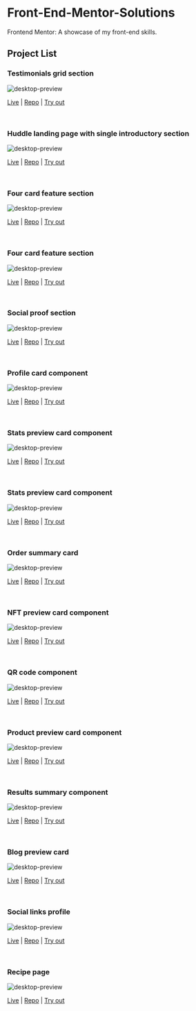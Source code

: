 # Front-End-Mentor-Solutions

Frontend Mentor: A showcase of my front-end skills.

## Project List

### Testimonials grid section

![desktop-preview](16-testimonials-grid-section-main/design/desktop-preview.jpg)

[Live](https://rhafaelc.github.io/Front-End-Mentor-Solutions/16-testimonials-grid-section-main) | [Repo](16-testimonials-grid-section-main/) | [Try out](https://www.frontendmentor.io/challenges/testimonials-grid-section-Nnw6J7Un7)

<br>

### Huddle landing page with single introductory section

![desktop-preview](15-huddle-landing-page-with-single-introductory-section-master/design/desktop-preview.jpg)

[Live](https://rhafaelc.github.io/Front-End-Mentor-Solutions/15-huddle-landing-page-with-single-introductory-section-master) | [Repo](15-huddle-landing-page-with-single-introductory-section-master/) | [Try out](https://www.frontendmentor.io/challenges/huddle-landing-page-with-a-single-introductory-section-B_2Wvxgi0)

<br>

### Four card feature section

![desktop-preview](14-single-price-grid-component-master/design/desktop-preview.jpg)

[Live](https://rhafaelc.github.io/Front-End-Mentor-Solutions/14-single-price-grid-component-master) | [Repo](14-single-price-grid-component-master/) | [Try out](https://www.frontendmentor.io/challenges/single-price-grid-component-5ce41129d0ff452fec5abbbc)

<br>

### Four card feature section

![desktop-preview](13-four-card-feature-section-master/design/desktop-preview.jpg)

[Live](https://rhafaelc.github.io/Front-End-Mentor-Solutions/13-four-card-feature-section-master) | [Repo](13-four-card-feature-section-master/) | [Try out](https://www.frontendmentor.io/challenges/four-card-feature-section-weK1eFYK)

<br>

### Social proof section

![desktop-preview](12-social-proof-section-master/design/desktop-preview.jpg)

[Live](https://rhafaelc.github.io/Front-End-Mentor-Solutions/12-social-proof-section-master) | [Repo](12-social-proof-section-master/) | [Try out](https://www.frontendmentor.io/challenges/profile-card-component-cfArpWshJ)

<br>

### Profile card component

![desktop-preview](11-profile-card-component-main/design/desktop-preview.jpg)

[Live](https://rhafaelc.github.io/Front-End-Mentor-Solutions/11-profile-card-component-main) | [Repo](11-profile-card-component-main/) | [Try out](https://www.frontendmentor.io/challenges/profile-card-component-cfArpWshJ)

<br>

### Stats preview card component

![desktop-preview](10-3-column-preview-card-component-main/design/desktop-preview.jpg)

[Live](https://rhafaelc.github.io/Front-End-Mentor-Solutions/10-3-column-preview-card-component-main) | [Repo](10-3-column-preview-card-component-main/) | [Try out](https://www.frontendmentor.io/challenges/3column-preview-card-component-pH92eAR2-)

<br>

### Stats preview card component

![desktop-preview](09-stats-preview-card-component-main/design/desktop-preview.jpg)

[Live](https://rhafaelc.github.io/Front-End-Mentor-Solutions/09-stats-preview-card-component-main) | [Repo](09-stats-preview-card-component-main/) | [Try out](https://www.frontendmentor.io/challenges/stats-preview-card-component-8JqbgoU62)

<br>

### Order summary card

![desktop-preview](08-order-summary-component-main/design/desktop-preview.jpg)

[Live](https://rhafaelc.github.io/Front-End-Mentor-Solutions/08-order-summary-component-main) | [Repo](08-order-summary-component-main/) | [Try out](https://www.frontendmentor.io/challenges/order-summary-component-QlPmajDUj)

<br>

### NFT preview card component

![desktop-preview](07-nft-preview-card-component-main/design/desktop-preview.jpg)

[Live](https://rhafaelc.github.io/Front-End-Mentor-Solutions/07-nft-preview-card-component-main) | [Repo](07-nft-preview-card-component-main/) | [Try out](https://www.frontendmentor.io/challenges/nft-preview-card-component-SbdUL_w0U)

<br>

### QR code component

![desktop-preview](06-qr-code-component-main/design/desktop-preview.jpg)

[Live](https://rhafaelc.github.io/Front-End-Mentor-Solutions/06-qr-code-component-main) | [Repo](06-qr-code-component-main/) | [Try out](https://www.frontendmentor.io/challenges/qr-code-component-iux_sIO_H)

<br>

### Product preview card component

![desktop-preview](05-product-preview-card-component-main/design/desktop-preview.jpg)

[Live](https://rhafaelc.github.io/Front-End-Mentor-Solutions/05-product-preview-card-component-main) | [Repo](05-product-preview-card-component-main/) | [Try out](https://www.frontendmentor.io/challenges/product-preview-card-component-GO7UmttRfa)

<br>

### Results summary component

![desktop-preview](04-results-summary-component-main/design/desktop-preview.jpg)

[Live](https://rhafaelc.github.io/Front-End-Mentor-Solutions/04-results-summary-component-main) | [Repo](04-results-summary-component-main) | [Try out](https://www.frontendmentor.io/challenges/results-summary-component-CE_K6s0maV)

<br>

### Blog preview card

![desktop-preview](03-blog-preview-card-main/design/desktop-preview.jpg)

[Live](https://rhafaelc.github.io/Front-End-Mentor-Solutions/03-blog-preview-card-main) | [Repo](03-blog-preview-card-main/) | [Try out](https://www.frontendmentor.io/challenges/blog-preview-card-ckPaj01IcS)

<br>

### Social links profile

![desktop-preview](02-social-links-profile-main/design/desktop-preview.jpg)

[Live](https://rhafaelc.github.io/Front-End-Mentor-Solutions/02-social-links-profile-main) | [Repo](02-social-links-profile-main/) | [Try out](https://www.frontendmentor.io/challenges/social-links-profile-UG32l9m6dQ)

<br>

### Recipe page

![desktop-preview](01-recipe-page-main/design/desktop-preview.jpg)

[Live](https://rhafaelc.github.io/Front-End-Mentor-Solutions/01-recipe-page-main) | [Repo](01-recipe-page-main/) | [Try out](https://www.frontendmentor.io/challenges/recipe-page-KiTsR8QQKm)

<br>
